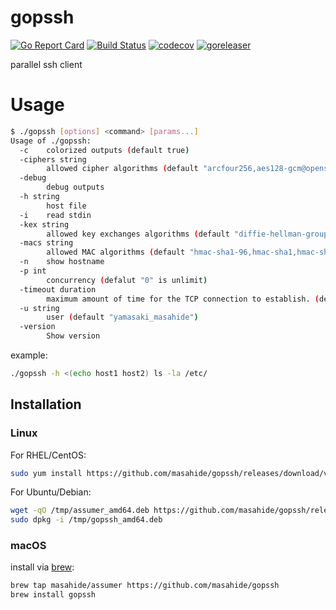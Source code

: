 # gopssh
[![Go Report Card](https://goreportcard.com/badge/github.com/masahide/gopssh)](https://goreportcard.com/report/github.com/masahide/gopssh)
[![Build Status](https://travis-ci.org/masahide/gopssh.svg?branch=master)](https://travis-ci.org/masahide/gopssh)
[![codecov](https://codecov.io/gh/masahide/gopssh/branch/master/graph/badge.svg)](https://codecov.io/gh/masahide/gopssh)
[![goreleaser](https://img.shields.io/badge/powered%20by-goreleaser-green.svg?style=flat-square)](https://github.com/goreleaser)

parallel ssh client


# Usage

```bash
$ ./gopssh [options] <command> [params...]
Usage of ./gopssh:
  -c    colorized outputs (default true)
  -ciphers string
        allowed cipher algorithms (default "arcfour256,aes128-gcm@openssh.com,chacha20-poly1305@openssh.com,aes128-ctr,aes192-ctr,aes256-ctr")
  -debug
        debug outputs
  -h string
        host file
  -i    read stdin
  -kex string
        allowed key exchanges algorithms (default "diffie-hellman-group1-sha1,diffie-hellman-group14-sha1,ecdh-sha2-nistp256,ecdh-sha2-nistp384,ecdh-sha2-nistp521,curve25519-sha256@libssh.org")
  -macs string
        allowed MAC algorithms (default "hmac-sha1-96,hmac-sha1,hmac-sha2-256,hmac-sha2-256-etm@openssh.com")
  -n    show hostname
  -p int
        concurrency (defalut "0" is unlimit)
  -timeout duration
        maximum amount of time for the TCP connection to establish. (default 5s)
  -u string
        user (default "yamasaki_masahide")
  -version
        Show version
```

example:
```bash
./gopssh -h <(echo host1 host2) ls -la /etc/
```

## Installation

### Linux

For RHEL/CentOS:

```bash
sudo yum install https://github.com/masahide/gopssh/releases/download/v0.1.0/gopssh_amd64.rpm
```

For Ubuntu/Debian:

```bash
wget -qO /tmp/assumer_amd64.deb https://github.com/masahide/gopssh/releases/download/v0.1.0/gopssh_amd64.deb
sudo dpkg -i /tmp/gopssh_amd64.deb
```

### macOS


install via [brew](https://brew.sh):

```bash
brew tap masahide/assumer https://github.com/masahide/gopssh
brew install gopssh
```



